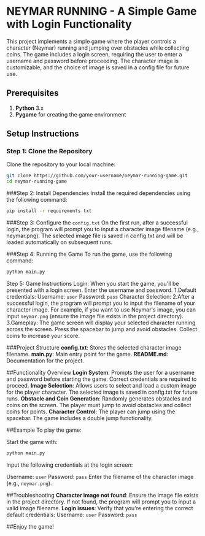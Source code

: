 # NEYMAR RUNNING - A Simple Game with Login Functionality

This project implements a simple game where the player controls a character (Neymar) running and jumping over obstacles while collecting coins. The game includes a login screen, requiring the user to enter a username and password before proceeding. The character image is customizable, and the choice of image is saved in a config file for future use.

## Prerequisites

1. **Python** 3.x
2. **Pygame** for creating the game environment

## Setup Instructions

### Step 1: Clone the Repository

Clone the repository to your local machine:

```bash
git clone https://github.com/your-username/neymar-running-game.git
cd neymar-running-game
```
###Step 2: Install Dependencies
Install the required dependencies using the following command:

```bash
pip install -r requirements.txt
```

###Step 3: Configure the `config.txt`
On the first run, after a successful login, the program will prompt you to input a character image filename (e.g., neymar.png). The selected image file is saved in config.txt and will be loaded automatically on subsequent runs.

###Step 4: Running the Game
To run the game, use the following command:

```bash
python main.py
```
Step 5: Game Instructions
Login: When you start the game, you'll be presented with a login screen. Enter the username and password.
  1.Default credentials:
  Username: `user`
  Password: `pass`
  Character Selection: 
  2.After a successful login, the program will prompt you to input the filename of your character image. For example, if you want to use Neymar's image, you can input `neymar.png` (ensure the       image file         exists    in the project directory).
  3.Gameplay:
  The game screen will display your selected character running across the screen.
  Press the spacebar to jump and avoid obstacles.
  Collect coins to increase your score.
  
###Project Structure
**config.txt**: Stores the selected character image filename.
**main.py**: Main entry point for the game.
**README.md**: Documentation for the project.

##Functionality Overview
**Login System**: Prompts the user for a username and password before starting the game. Correct credentials are required to proceed.
**Image Selection**: Allows users to select and load a custom image for the player character. The selected image is saved in config.txt for future runs.
**Obstacle and Coin Generation**: Randomly generates obstacles and coins on the screen. The player must jump to avoid obstacles and collect coins for points.
**Character Control**: The player can jump using the spacebar. The game includes a double jump functionality.

##Example
To play the game:

Start the game with:

```bash
python main.py
```
Input the following credentials at the login screen:

  Username: `user`
  Password: `pass`
  Enter the filename of the character image (e.g., `neymar.png`).


##Troubleshooting
  **Character image not found**: Ensure the image file exists in the project directory. If not found, the program will prompt you to input a valid image filename.
  **Login issues**: Verify that you're entering the correct default credentials:
  Username: `user`
  Password: `pass`

##Enjoy the game!
